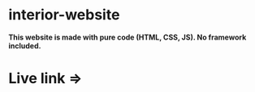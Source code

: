 # interior-website
<b>This website is made with pure code (HTML, CSS, JS). No framework included.</b>
# Live link => 
